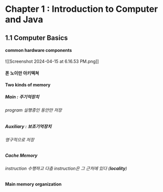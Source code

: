 # Chapter 1 : Introduction to Computer and Java

## 1.1 Computer Basics
#### common hardware components

![[Screenshot 2024-04-15 at 6.16.53 PM.png]]
#### 폰 노이만 아키텍쳐

#### Two kinds of memory
##### Main : 주기억장치
###### program 실행중인 동안만 저장

##### Auxiliary : 보조기억장치
###### 영구적으로 저장
##### Cache Memory
###### instruction 수행하고 다츰 instruction은 그 근처에 있다 (**locality**)

#### Main memory organization

#####
